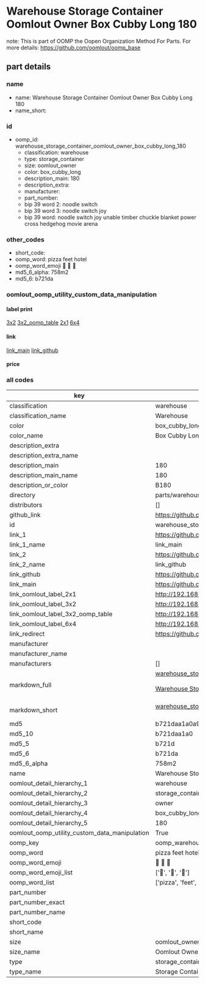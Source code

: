 # Warehouse Storage Container Oomlout Owner Box Cubby Long 180  

note: This is part of OOMP the Oopen Organization Method For Parts. For more details: https://github.com/oomlout/oomp_base

##  part details
  







### name
* name: Warehouse Storage Container Oomlout Owner Box Cubby Long 180
* name_short: 
### id
* oomp_id: warehouse_storage_container_oomlout_owner_box_cubby_long_180
  * classification: warehouse
  * type: storage_container
  * size: oomlout_owner
  * color: box_cubby_long
  * description_main: 180
  * description_extra: 
  * manufacturer: 
  * part_number: 
  * bip 39 word 2: noodle switch
  * bip 39 word 3: noodle switch joy
  * bip 39 word: noodle switch joy unable timber chuckle blanket power cross hedgehog movie arena

### other_codes
* short_code: 
* oomp_word: pizza feet hotel
* oomp_word_emoji :pizza: :feet: :hotel:
* md5_6_alpha: 758m2
* md5_6: b721da






### oomlout_oomp_utility_custom_data_manipulation
#### label print
[3x2](http://192.168.1.245:1112/?label=oomp%20758m2)
[3x2_oomp_table](http://192.168.1.108:1112/?label=oomp%20758m2)
[2x1](http://192.168.1.242:1112/?label=oomp%20758m2)
[6x4](http://192.168.1.55:1112/?label=oomp%20758m2)    

#### link

[link_main](https://github.com/oomlout/oomlout_oomp_version_1_messy/tree/main/parts/warehouse_storage_container_oomlout_owner_box_cubby_long_180) [link_github](https://github.com/oomlout/oomlout_oomp_version_1_messy/tree/main/parts/warehouse_storage_container_oomlout_owner_box_cubby_long_180)                             

#### price







### all codes 
| key | value |  
| --- | --- |  
| classification | warehouse |  
| classification_name | Warehouse |  
| color | box_cubby_long |  
| color_name | Box Cubby Long |  
| description_extra |  |  
| description_extra_name |  |  
| description_main | 180 |  
| description_main_name | 180 |  
| description_or_color | B180 |  
| directory | parts/warehouse_storage_container_oomlout_owner_box_cubby_long_180 |  
| distributors | [] |  
| github_link | https://github.com/oomlout/oomlout_oomp_part_src/tree/main/parts/warehouse_storage_container_oomlout_owner_box_cubby_long_180 |  
| id | warehouse_storage_container_oomlout_owner_box_cubby_long_180 |  
| link_1 | https://github.com/oomlout/oomlout_oomp_version_1_messy/tree/main/parts/warehouse_storage_container_oomlout_owner_box_cubby_long_180 |  
| link_1_name | link_main |  
| link_2 | https://github.com/oomlout/oomlout_oomp_version_1_messy/tree/main/parts/warehouse_storage_container_oomlout_owner_box_cubby_long_180 |  
| link_2_name | link_github |  
| link_github | https://github.com/oomlout/oomlout_oomp_version_1_messy/tree/main/parts/warehouse_storage_container_oomlout_owner_box_cubby_long_180 |  
| link_main | https://github.com/oomlout/oomlout_oomp_version_1_messy/tree/main/parts/warehouse_storage_container_oomlout_owner_box_cubby_long_180 |  
| link_oomlout_label_2x1 | http://192.168.1.242:1112/?label=oomp%20758m2 |  
| link_oomlout_label_3x2 | http://192.168.1.245:1112/?label=oomp%20758m2 |  
| link_oomlout_label_3x2_oomp_table | http://192.168.1.108:1112/?label=oomp%20758m2 |  
| link_oomlout_label_6x4 | http://192.168.1.55:1112/?label=oomp%20758m2 |  
| link_redirect | https://github.com/oomlout/oomlout_oomp_version_1_messy/tree/main/parts/warehouse_storage_container_oomlout_owner_box_cubby_long_180 |  
| manufacturer |  |  
| manufacturer_name |  |  
| manufacturers | [] |  
| markdown_full | [warehouse_storage_container_oomlout_owner_box_cubby_long_180](none)<br>[](none)<br>[Warehouse Storage Container Oomlout Owner Box Cubby Long 180](none)<br><br> |  
| markdown_short | [warehouse_storage_container_oomlout_owner_box_cubby_long_180](none)<br><br> |  
| md5 | b721daa1a0a942e8a2711ec4f1370cb0 |  
| md5_10 | b721daa1a0 |  
| md5_5 | b721d |  
| md5_6 | b721da |  
| md5_6_alpha | 758m2 |  
| name | Warehouse Storage Container Oomlout Owner Box Cubby Long 180 |  
| oomlout_detail_hierarchy_1 | warehouse |  
| oomlout_detail_hierarchy_2 | storage_container |  
| oomlout_detail_hierarchy_3 | owner |  
| oomlout_detail_hierarchy_4 | box_cubby_long |  
| oomlout_detail_hierarchy_5 | 180 |  
| oomlout_oomp_utility_custom_data_manipulation | True |  
| oomp_key | oomp_warehouse_storage_container_oomlout_owner_box_cubby_long_180 |  
| oomp_word | pizza feet hotel |  
| oomp_word_emoji | :pizza: :feet: :hotel: |  
| oomp_word_emoji_list | [':pizza:', ':feet:', ':hotel:'] |  
| oomp_word_list | ['pizza', 'feet', 'hotel'] |  
| part_number |  |  
| part_number_exact |  |  
| part_number_name |  |  
| short_code |  |  
| short_name |  |  
| size | oomlout_owner |  
| size_name | Oomlout Owner |  
| type | storage_container |  
| type_name | Storage Container |  
